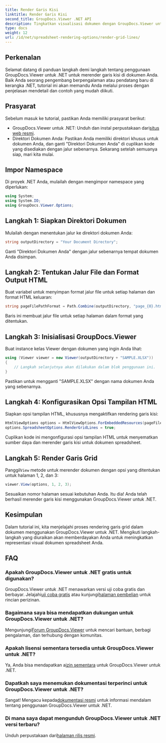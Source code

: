 ```yaml
---
title: Render Garis Kisi
linktitle: Render Garis Kisi
second_title: GroupDocs.Viewer .NET API
description: Tingkatkan visualisasi dokumen dengan GroupDocs.Viewer untuk .NET. Render garis grid dengan mudah. Coba uji coba gratis sekarang! #GroupDocs #Penampil
type: docs
weight: 12
url: /id/net/spreadsheet-rendering-options/render-grid-lines/
---
```

## Perkenalan
Selamat datang di panduan langkah demi langkah tentang penggunaan GroupDocs.Viewer untuk .NET untuk merender garis kisi di dokumen Anda. Baik Anda seorang pengembang berpengalaman atau pendatang baru di kerangka .NET, tutorial ini akan memandu Anda melalui proses dengan penjelasan mendetail dan contoh yang mudah diikuti.
## Prasyarat
Sebelum masuk ke tutorial, pastikan Anda memiliki prasyarat berikut:
-  GroupDocs.Viewer untuk .NET: Unduh dan instal perpustakaan dari[situs web resmi](https://releases.groupdocs.com/viewer/net/).
- Direktori Dokumen Anda: Pastikan Anda memiliki direktori khusus untuk dokumen Anda, dan ganti "Direktori Dokumen Anda" di cuplikan kode yang disediakan dengan jalur sebenarnya.
Sekarang setelah semuanya siap, mari kita mulai.
## Impor Namespace
Di proyek .NET Anda, mulailah dengan mengimpor namespace yang diperlukan:
```csharp
using System;
using System.IO;
using GroupDocs.Viewer.Options;
```
## Langkah 1: Siapkan Direktori Dokumen
Mulailah dengan menentukan jalur ke direktori dokumen Anda:
```csharp
string outputDirectory = "Your Document Directory";
```
Ganti "Direktori Dokumen Anda" dengan jalur sebenarnya tempat dokumen Anda disimpan.
## Langkah 2: Tentukan Jalur File dan Format Output HTML
Buat variabel untuk menyimpan format jalur file untuk setiap halaman dan format HTML keluaran:
```csharp
string pageFilePathFormat = Path.Combine(outputDirectory, "page_{0}.html");
```
Baris ini membuat jalur file untuk setiap halaman dalam format yang ditentukan.
## Langkah 3: Inisialisasi GroupDocs.Viewer
Buat instance kelas Viewer dengan dokumen yang ingin Anda lihat:
```csharp
using (Viewer viewer = new Viewer(outputDirectory + "SAMPLE.XLSX"))
{
    // Langkah selanjutnya akan dilakukan dalam blok penggunaan ini.
}
```
Pastikan untuk mengganti "SAMPLE.XLSX" dengan nama dokumen Anda yang sebenarnya.
## Langkah 4: Konfigurasikan Opsi Tampilan HTML
Siapkan opsi tampilan HTML, khususnya mengaktifkan rendering garis kisi:
```csharp
HtmlViewOptions options = HtmlViewOptions.ForEmbeddedResources(pageFilePathFormat);
options.SpreadsheetOptions.RenderGridLines = true;
```
Cuplikan kode ini mengonfigurasi opsi tampilan HTML untuk menyematkan sumber daya dan merender garis kisi untuk dokumen spreadsheet.
## Langkah 5: Render Garis Grid
 Panggil`View` metode untuk merender dokumen dengan opsi yang ditentukan untuk halaman 1, 2, dan 3:
```csharp
viewer.View(options, 1, 2, 3);
```
Sesuaikan nomor halaman sesuai kebutuhan Anda.
Itu dia! Anda telah berhasil merender garis kisi menggunakan GroupDocs.Viewer untuk .NET.
## Kesimpulan
Dalam tutorial ini, kita menjelajahi proses rendering garis grid dalam dokumen menggunakan GroupDocs.Viewer untuk .NET. Mengikuti langkah-langkah yang diuraikan akan memberdayakan Anda untuk meningkatkan representasi visual dokumen spreadsheet Anda.
## FAQ
### Apakah GroupDocs.Viewer untuk .NET gratis untuk digunakan?
 GroupDocs.Viewer untuk .NET menawarkan versi uji coba gratis dan berbayar. Jelajahi[uji coba gratis](https://releases.groupdocs.com/) atau kunjungi[halaman pembelian](https://purchase.groupdocs.com/buy) untuk rincian perizinan.
### Bagaimana saya bisa mendapatkan dukungan untuk GroupDocs.Viewer untuk .NET?
 Mengunjungi[Forum GroupDocs.Viewer](https://forum.groupdocs.com/c/viewer/9) untuk mencari bantuan, berbagi pengalaman, dan terhubung dengan komunitas.
### Apakah lisensi sementara tersedia untuk GroupDocs.Viewer untuk .NET?
 Ya, Anda bisa mendapatkan a[izin sementara](https://purchase.groupdocs.com/temporary-license/) untuk GroupDocs.Viewer untuk .NET.
### Dapatkah saya menemukan dokumentasi terperinci untuk GroupDocs.Viewer untuk .NET?
 Sangat! Mengacu kepada[dokumentasi resmi](https://reference.groupdocs.com/viewer/net/) untuk informasi mendalam tentang penggunaan GroupDocs.Viewer untuk .NET.
### Di mana saya dapat mengunduh GroupDocs.Viewer untuk .NET versi terbaru?
 Unduh perpustakaan dari[halaman rilis resmi](https://releases.groupdocs.com/viewer/net/).